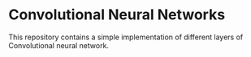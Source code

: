 # Convolutional Neural Networks

This repository contains a simple implementation of different layers of Convolutional neural network. 
